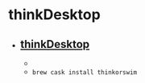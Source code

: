 # thinkDesktop
- [thinkDesktop](https://mediaserver.thinkorswim.com/installer/install.html#macosx)
  - 
  - 
  - `brew cask install thinkorswim`
